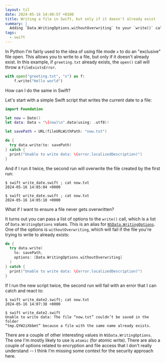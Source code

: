 ```yaml
---
layout: til
date: 2024-05-16 14:49:57 +0100
title: Writing a file in Swift, but only if it doesn't already exist
summary: |
  Adding `Data.WritingOptions.withoutOverwriting` to your `write()` call will prevent you from overwriting a file that already exists.
tags:
  - swift
---
```

In Python I'm fairly used to the idea of using file mode `x` to do an "exclusive" file open.
This allows you to write to a file, but only if it doesn't already exist.
In this example, if `greeting.txt` already exists, the `open()` call will throw a `FileExistsError`.

```python
with open("greeting.txt", "x") as f:
    f.write("Hello world")
```

How can I do the same in Swift?

Let's start with a simple Swift script that writes the current date to a file:

```swift
import Foundation

let now = Date()
let data: Data = "\(now)\n".data(using: .utf8)!

let savePath = URL(fileURLWithPath: "now.txt")

do {
  try data.write(to: savePath)
} catch {
  print("Unable to write data: \(error.localizedDescription)")
}
```

And if I run it twice, the second run will overwrite the file created by the first run:

```console
$ swift write_date.swift ; cat now.txt
2024-05-16 14:05:04 +0000

$ swift write_date.swift ; cat now.txt
2024-05-16 14:05:18 +0000
```

What if I want to ensure a file never gets overwritten?

It turns out you can pass a list of options to the `write()` call, which is a list of `Data.WritingOptions` values.
This is an alias for [`NSData.WritingOptions`](https://developer.apple.com/documentation/foundation/nsdata/writingoptions).
One of the options is `withoutOverwriting`, which will fail if the file you're trying to write to already exists:

```swift
do {
  try data.write(
    to: savePath,
    options: [Data.WritingOptions.withoutOverwriting]
  )
} catch {
  print("Unable to write data: \(error.localizedDescription)")
}
```

If I run the new script twice, the second run will fail with an error that I can catch and react to:

```console
$ swift write_date2.swift; cat now.txt
2024-05-16 14:07:38 +0000

$ swift write_date2.swift
Unable to write data: The file “now.txt” couldn’t be saved in the folder
“tmp.QYW2iXbbmt” because a file with the same name already exists.
```

There are a couple of other interesting values in `NSData.WritingOptions`.
The one I'm mostly likely to use is `atomic` (for atomic write).
There are also a couple of options related to encryption and file access that I don't really understand -- I think I'm missing some context for the security approach here.
